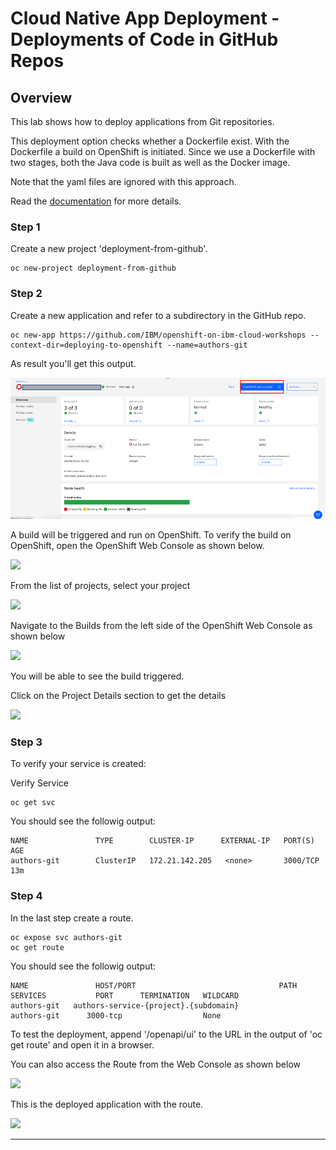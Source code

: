 # Cloud Native App Deployment - Deployments of Code in GitHub Repos

## Overview

This lab shows how to deploy applications from Git repositories.

This deployment option checks whether a Dockerfile exist. With the Dockerfile a build on OpenShift is initiated. Since we use a Dockerfile with two stages, both the Java code is built as well as the Docker image.

Note that the yaml files are ignored with this approach.

Read the [documentation](https://docs.openshift.com/enterprise/3.0/dev_guide/new_app.html#specifying-source-code) for more details.

### Step 1

Create a new project 'deployment-from-github'.

```
oc new-project deployment-from-github
```

### Step 2

Create a new application and refer to a subdirectory in the GitHub repo.

```
oc new-app https://github.com/IBM/openshift-on-ibm-cloud-workshops --context-dir=deploying-to-openshift --name=authors-git
```

As result you'll get this output.

<kbd><img src="images/Picture 1.png" /></kbd>

A build will be triggered and run on OpenShift. To verify the build on OpenShift, open the OpenShift Web Console as shown below.

<kbd><img src="images/Cluster.png" /></kbd>

From the list of projects, select your project

<kbd><img src="images/SelectProject.png" /></kbd>

Navigate to the Builds from the left side of the OpenShift Web Console as shown below

<kbd><img src="images/Build.png" /></kbd>

You will be able to see the build triggered.

Click on the Project Details section to get the details

<kbd><img src="images/Overview.png" /></kbd>

### Step 3

To verify your service is created:

Verify Service

```shell
oc get svc
```

You should see the followig output:

```shell
NAME               TYPE        CLUSTER-IP      EXTERNAL-IP   PORT(S)    AGE
authors-git        ClusterIP   172.21.142.205   <none>       3000/TCP   13m
```

### Step 4

In the last step create a route.

```
oc expose svc authors-git
oc get route
```

You should see the followig output:

```shell
NAME               HOST/PORT                                PATH      SERVICES           PORT      TERMINATION   WILDCARD
authors-git   authors-service-{project}.{subdomain}                  authors-git      3000-tcp                  None
```

To test the deployment, append '/openapi/ui' to the URL in the output of 'oc get route' and open it in a browser.

You can also access the Route from the Web Console as shown below

<kbd><img src="images/Route.png" /></kbd>

This is the deployed application with the route.

<kbd><img src="images/Route1.png" /></kbd>

---
